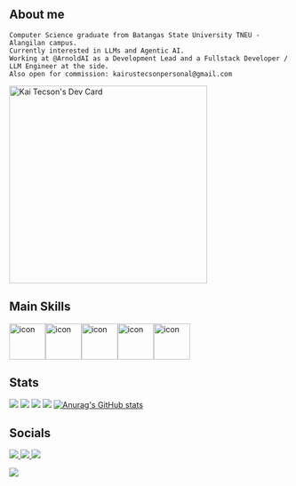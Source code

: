 ## About me

```
Computer Science graduate from Batangas State University TNEU - Alangilan campus.
Currently interested in LLMs and Agentic AI.
Working at @ArnoldAI as a Development Lead and a Fullstack Developer / LLM Engineer at the side.
Also open for commission: kairustecsonpersonal@gmail.com
```
<a href="https://app.daily.dev/kaitecson"><img src="https://api.daily.dev/devcards/v2/69tGOQ4sJMQx5SyXPChG7.png?type=default&r=9pq" width="356" alt="Kai Tecson's Dev Card"/></a>

## Main Skills
<div style="display: flex; align-items: flex-start;">
  <img src="https://techstack-generator.vercel.app/python-icon.svg" alt="icon" width="65" height="65" />
  <img src="https://techstack-generator.vercel.app/react-icon.svg" alt="icon" width="65" height="65" />
  <img src="https://techstack-generator.vercel.app/restapi-icon.svg" alt="icon" width="65" height="65" />
  <img src="https://techstack-generator.vercel.app/docker-icon.svg" alt="icon" width="65" height="65" />
  <img src="https://techstack-generator.vercel.app/aws-icon.svg" alt="icon" width="65" height="65" />
</div>

## Stats
![](http://github-profile-summary-cards.vercel.app/api/cards/profile-details?username=SchadenKai&theme=vue)
![](http://github-profile-summary-cards.vercel.app/api/cards/productive-time?username=SchadenKai&theme=vue&utcOffset=8)
![](http://github-profile-summary-cards.vercel.app/api/cards/repos-per-language?username=SchadenKai&theme=discord_old_blurple)
![](http://github-profile-summary-cards.vercel.app/api/cards/most-commit-language?username=SchadenKai&theme=discord_old_blurple)
[![Anurag's GitHub stats](https://github-readme-stats.vercel.app/api?username=schadenkai)](https://github.com/anuraghazra/github-readme-stats)

## Socials

<p>
  <a href="https://fb.com/kairus.tecson">
    <img src="https://img.shields.io/badge/Facebook-1877F2?style=for-the-badge&logo=facebook&logoColor=white" href="https://fb.com/kairus.tecson" />
  </a>
   <a href="https://www.linkedin.com/in/kairus-tecson/">
    <img src="https://img.shields.io/badge/LinkedIn-0077B5?style=for-the-badge&logo=linkedin&logoColor=white" />
  </a>
  <a href="https://www.tiktok.com/@noahkai_dev">
    <img src="https://img.shields.io/badge/TikTok-000000?style=for-the-badge&logo=tiktok&logoColor=white" />
  </a>
</p>


![](https://komarev.com/ghpvc/?username=SchadenKai&color=red&label=👁️)
